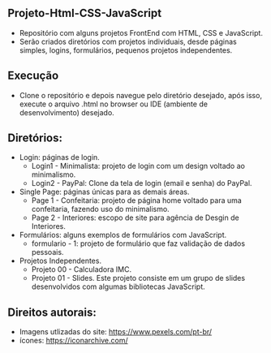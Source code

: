 ## Projeto-Html-CSS-JavaScript

- Repositório com alguns projetos FrontEnd com HTML, CSS e JavaScript.
- Serão criados diretórios com projetos individuais, desde páginas simples, logins, formulários, pequenos projetos independentes.

## Execução

- Clone o repositório e depois navegue pelo diretório desejado, após isso, execute o arquivo .html no browser ou IDE (ambiente de desenvolvimento) desejado.

## Diretórios:

- Login: páginas de login.
  - Login1 - Minimalista: projeto de login com um design voltado ao minimalismo.
  - Login2 - PayPal: Clone da tela de login (email e senha) do PayPal.
- Single Page: páginas únicas para as demais áreas.
  - Page 1 - Confeitaria: projeto de página home voltado para uma confeitaria, fazendo uso do minimalismo.
  - Page 2 - Interiores: escopo de site para agência de Desgin de Interiores. 
- Formulários: alguns exemplos de formulários com JavaScript.
  - formulario - 1: projeto de formulário que faz validação de dados pessoais.
- Projetos Independentes.
  - Projeto 00 - Calculadora IMC.
  - Projeto 01 - Slides. Este projeto consiste em um grupo de slides desenvolvidos com algumas bibliotecas JavaScript.

## Direitos autorais:

- Imagens utlizadas do site: https://www.pexels.com/pt-br/
- ícones: https://iconarchive.com/
